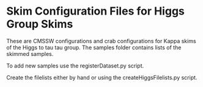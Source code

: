 Skim Configuration Files for Higgs Group Skims
==============================================

These are CMSSW configurations and crab configurations for Kappa skims
of the Higgs to tau tau group. The samples folder contains lists of the skimmed
samples.

To add new samples use the registerDataset.py script.

Create the filelists either by hand or using the createHiggsFilelists.py script.

